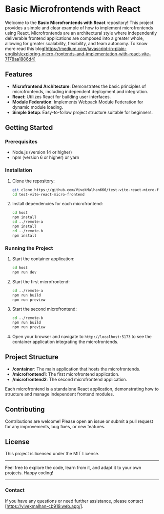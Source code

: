 # Basic Microfrontends with React

Welcome to the **Basic Microfrontends with React** repository! This project provides a simple and clear example of how to implement microfrontends using React. Microfrontends are an architectural style where independently deliverable frontend applications are composed into a greater whole, allowing for greater scalability, flexibility, and team autonomy. To know more read this blog[https://medium.com/javascript-in-plain-english/exploring-micro-frontends-and-implementation-with-react-vite-7178aa1886d4]

## Features

- **Microfrontend Architecture**: Demonstrates the basic principles of microfrontends, including independent deployment and integration.
- **React**: Utilizes React for building user interfaces.
- **Module Federation**: Implements Webpack Module Federation for dynamic module loading.
- **Simple Setup**: Easy-to-follow project structure suitable for beginners.

## Getting Started

### Prerequisites

- Node.js (version 14 or higher)
- npm (version 6 or higher) or yarn

### Installation

1. Clone the repository:
    ```bash
    git clone https://github.com/VivekMalhan666/test-vite-react-micro-frontend.git
    cd test-vite-react-micro-frontend
    ```

2. Install dependencies for each microfrontend:
    ```bash
    cd host
    npm install
    cd ../remote-a
    npm install
    cd ../remote-b
    npm install
    ```

### Running the Project

1. Start the container application:
    ```bash
    cd host
    npm run dev
    ```

2. Start the first microfrontend:
    ```bash
    cd ../remote-a
    npm run build
    npm run preview
    ```

3. Start the second microfrontend:
    ```bash
    cd ../remote-b
    npm run build
    npm run preview
    ```

4. Open your browser and navigate to `http://localhost:5173` to see the container application integrating the microfrontends.

## Project Structure

- **/container**: The main application that hosts the microfrontends.
- **/microfrontend1**: The first microfrontend application.
- **/microfrontend2**: The second microfrontend application.

Each microfrontend is a standalone React application, demonstrating how to structure and manage independent frontend modules.

## Contributing

Contributions are welcome! Please open an issue or submit a pull request for any improvements, bug fixes, or new features.

## License

This project is licensed under the MIT License.

---

Feel free to explore the code, learn from it, and adapt it to your own projects. Happy coding!

---

### Contact

If you have any questions or need further assistance, please contact [https://vivekmalhan-cb919.web.app/].
